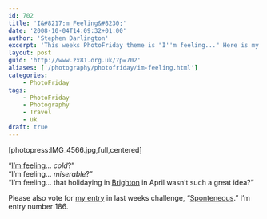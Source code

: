 ```yaml
---
id: 702
title: 'I&#8217;m Feeling&#8230;'
date: '2008-10-04T14:09:32+01:00'
author: 'Stephen Darlington'
excerpt: 'This weeks PhotoFriday theme is "I''m feeling..." Here is my entry.'
layout: post
guid: 'http://www.zx81.org.uk/?p=702'
aliases: ['/photography/photofriday/im-feeling.html']
categories:
    - PhotoFriday
tags:
    - PhotoFriday
    - Photography
    - Travel
    - uk
draft: true
---
```


\[photopress:IMG\_4566.jpg,full,centered\]

“[I’m feeling](http://www.photofriday.com/archives/challenge/000813.php)… *cold*?”  
“I’m feeling… *miserable*?”  
“I’m feeling… that holidaying in [Brighton](/travel/brighton.html) in April wasn’t such a great idea?”

Please also vote for [my entry](/photography/photofriday/spontaneous.html) in last weeks challenge, “[Sponteneous](http://www.photofriday.com/linkviewer.php?id=811).” I’m entry number 186.